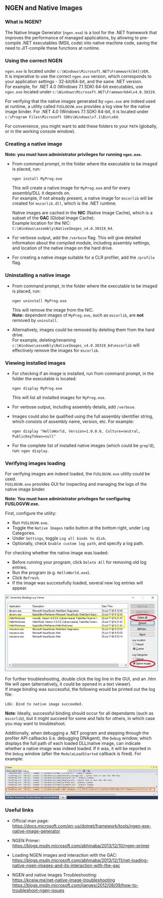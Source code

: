 ## NGEN and Native Images

### What is NGEN?

The Native Image Generator (`ngen.exe`) is a tool for the .NET framework that improves the performance of managed applications, by allowing to pre-compile .NET executables (MSIL code) into native machine code, saving the need to JIT-compile these functions at runtime.

### Using the correct NGEN

`ngen.exe` is located under `c:\Windows\Microsoft.NET\Framework[64]\VER`.  
It is imperative to use the correct `ngen.exe` version, which corresponds to your application settings - 32-bit/64-bit, and the same .NET version.  
For example, for .NET 4.0 (Windows 7.1 SDK) 64-bit executables, use `ngen.exe` located under `c:\Windows\Microsoft.NET\Framework64\v4.0.30319`.

For verifying that the native images generated by `ngen.exe` are indeed used at runtime, a utility called `FUSLOGVW.exe` provides a log view for the native image binder. For .NET 4.0 (Windows 7.1 SDK) 64-bit, it is located under `c:\Program Files\Microsoft SDKs\Windows\v7.1\Bin\x64`.

For convenience, you might want to add these folders to your `PATH` (globally, or in the working console window).

### Creating a native image

**Note: you must have administrator privileges for running `ngen.exe`.**

- From command prompt, in the folder where the executable to be imaged is placed, run:

  `ngen install MyProg.exe`

  This will create a native image for `MyProg.exe` and for every assembly/DLL it depends on.  
  For example, if not already present, a native image for `mscorlib` will be created for `mscorlib.dll`, which is the .NET runtime.  

  Native images are cached in the **NIC** (Native Image Cache), which is a subset of the **GAC** (Global Image Cache).  
  Example location for the NIC: `C:\Windows\assembly\NativeImages_v4.0.30319_64`.

- For verbose output, add the `/verbose` flag. This will give detailed information about the compiled module, including assembly settings, and location of the native image on the hard drive.

- For creating a native image suitable for a CLR profiler, add the `/profile` flag.

### Uninstalling a native image

- From command prompt, in the folder where the executable to be imaged is placed, run:

  `ngen uninstall MyProg.exe`
  
  This will remove the image from the NIC.  
  **Note:** dependent images of `MyProg.exe`, such as `mscorlib`, are **not** removed by `uninstall`.

- Alternatively, images could be removed by deleting them from the hard drive.  
  For example, deleting/renaming `c:\Windows\assembly\NativeImages_v4.0.30319_64\mscorlib` will effectively remove the images for `mscorlib`.

### Viewing installed images

- For checking if an image is installed, run from command prompt, in the folder the executable is located:

  `ngen display MyProg.exe`

  This will list all installed images for `MyProg.exe`.

- For verbose output, including assembly details, add `/verbose`.

- Images could also be qualified using the full assembly identifier string, which consists of assembly name, version, etc. For example:

  `ngen display "HelloWorld, Version=1.0.0.0, Culture=neutral, PublicKeyToken=null"`

- For the complete list of installed native images (which could be `grep`'d), run: `ngen display`.

### Verifying images loading

For verifying images are indeed loaded, the `FUSLOGVW.exe` utility could be used.  
`FUSLOGVW.exe` provides GUI for inspecting and managing the logs of the native image binder. 

**Note: You must have administrator privileges for configuring FUSLOGVW.exe.**

First, configure the utility:
- Run `FUSLOGVW.exe`.
- Toggle the `Native Images` radio button at the bottom right, under Log Categories.
- Under `Settings`, toggle `Log all binds to disk`.
- Optionally, check `Enable custom log path`, and specify a log path.

For checking whether the native image was loaded:
- Before running your program, click `Delete All` for removing old log entries.
- Run the program (e.g. `HelloWorld.exe`).
- Click `Refresh`.
- If the image was successfully loaded, several new log entries will appear.

![FUSLOGVW example](images/ngen_assembly_binder_log_view.jpg)

For further troubleshooting, double click the log line in the GUI, and an .htm file will open (alternatively, it could be opened in a text viewer).  
If image binding was successful, the following would be printed out the log file: 

`LOG: Bind to native image succeeded.`

**Note**: Ideally, successful binding should occur for all dependants (such as `mscorlib`), but it might succeed for some and fails for others, in which case you may want to troubleshoot.

Additionally, when debugging a .NET program and stepping through the profiler API callbacks (i.e. debugging DNAgent), the `Debug` window, which displays the full path of each loaded DLL/native image, can indicate whether a native image was indeed loaded. If it was, it will be reported in the `Debug` window (after the `ModuleLoadStarted` callback is fired). For example:

![Visual Studio Debug Output](images/ngen_vs2015_debug_output_window.jpg)

### Useful links

- Official man page:  
  https://docs.microsoft.com/en-us/dotnet/framework/tools/ngen-exe-native-image-generator

- NGEN Primer:  
  https://blogs.msdn.microsoft.com/abhinaba/2013/12/10/ngen-primer

- Loading NGEN images and interaction with the GAC:  
  https://blogs.msdn.microsoft.com/abhinaba/2013/12/11/net-loading-native-ngen-images-and-its-interaction-with-the-gac

- NGEN and native images Troubleshooting:  
  https://kceiw.me/net-native-image-troubleshooting  
  https://blogs.msdn.microsoft.com/jianges/2012/08/09/how-to-troubleshoot-ngen-issues
